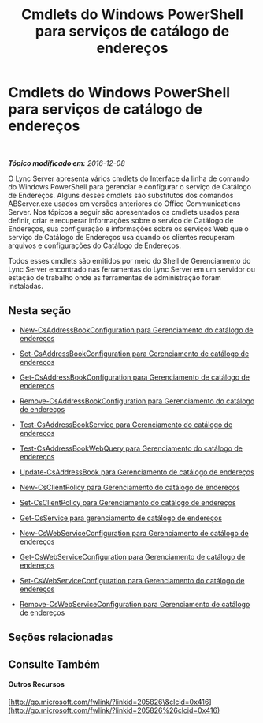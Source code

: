 ﻿---
title: Cmdlets do Windows PowerShell para serviços de catálogo de endereços
TOCTitle: Cmdlets do Windows PowerShell para gerenciamento de catálogo de endereços
ms:assetid: 73bfa949-5628-4156-ad20-fe07a0dc6216
ms:mtpsurl: https://technet.microsoft.com/pt-br/library/Gg429708(v=OCS.15)
ms:contentKeyID: 49307114
ms.date: 12/10/2016
mtps_version: v=OCS.15
ms.translationtype: HT
---

# Cmdlets do Windows PowerShell para serviços de catálogo de endereços

 

_**Tópico modificado em:** 2016-12-08_

O Lync Server apresenta vários cmdlets do Interface da linha de comando do Windows PowerShell para gerenciar e configurar o serviço de Catálogo de Endereços. Alguns desses cmdlets são substitutos dos comandos ABServer.exe usados em versões anteriores do Office Communications Server. Nos tópicos a seguir são apresentados os cmdlets usados para definir, criar e recuperar informações sobre o serviço de Catálogo de Endereços, sua configuração e informações sobre os serviços Web que o serviço de Catálogo de Endereços usa quando os clientes recuperam arquivos e configurações do Catálogo de Endereços.

Todos esses cmdlets são emitidos por meio do Shell de Gerenciamento do Lync Server encontrado nas ferramentas do Lync Server em um servidor ou estação de trabalho onde as ferramentas de administração foram instaladas.

## Nesta seção

  - [New-CsAddressBookConfiguration para Gerenciamento do catálogo de endereços](lync-server-2013-new-csaddressbookconfiguration-for-address-book-management.md)

  - [Set-CsAddressBookConfiguration para Gerenciamento de catálogo de endereços](lync-server-2013-set-csaddressbookconfiguration-for-address-book-management.md)

  - [Get-CsAddressBookConfiguration para Gerenciamento de catálogo de endereços](lync-server-2013-get-csaddressbookconfiguration-for-address-book-management.md)

  - [Remove-CsAddressBookConfiguration para Gerenciamento do catálogo de endereços](lync-server-2013-remove-csaddressbookconfiguration-for-address-book-management.md)

  - [Test-CsAddressBookService para Gerenciamento do catálogo de endereços](lync-server-2013-test-csaddressbookservice-for-address-book-management.md)

  - [Test-CsAddressBookWebQuery para Gerenciamento do catálogo de endereços](lync-server-2013-test-csaddressbookwebquery-for-address-book-management.md)

  - [Update-CsAddressBook para Gerenciamento de catálogo de endereços](lync-server-2013-update-csaddressbook-for-address-book-management.md)

  - [New-CsClientPolicy para Gerenciamento do catálogo de endereços](lync-server-2013-new-csclientpolicy-for-address-book-management.md)

  - [Set-CsClientPolicy para Gerenciamento do catálogo de endereços](lync-server-2013-set-csclientpolicy-for-address-book-management.md)

  - [Get-CsService para gerenciamento de catálogo de endereços](lync-server-2013-get-csservice-for-address-book-management.md)

  - [New-CsWebServiceConfiguration para Gerenciamento de catálogo de endereços](lync-server-2013-new-cswebserviceconfiguration-for-address-book-management.md)

  - [Get-CsWebServiceConfiguration para Gerenciamento de catálogo de endereços](lync-server-2013-get-cswebserviceconfiguration-for-address-book-management.md)

  - [Set-CsWebServiceConfiguration para Gerenciamento do catálogo de endereços](lync-server-2013-set-cswebserviceconfiguration-for-address-book-management.md)

  - [Remove-CsWebServiceConfiguration para Gerenciamento de catálogo de endereços](lync-server-2013-remove-cswebserviceconfiguration-for-address-book-management.md)

## Seções relacionadas

## Consulte Também

#### Outros Recursos

[http://go.microsoft.com/fwlink/?linkid=205826\&clcid=0x416](http://go.microsoft.com/fwlink/?linkid=205826%26clcid=0x416)

